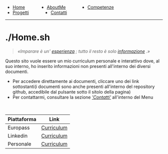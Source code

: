<!-- css -->

<style>
.link-menu {
    float: left;
    margin-right: 5em;
}
ul{
overflow: hidden;
}
img{
    width: 200;
    height: 200;
}
strong{
  color: #b5e853
}
</style>

<ul>
  <li class="link-menu">
    <a href="/">Home</a>
  </li>
  <li class="link-menu">
    <a href="/aboutme">AboutMe</a>
  </li>
  <li class="link-menu">
    <a href="/competenze">Competenze</a>
  </li>
  <li class="link-menu">
    <a href="/progetti">Progetti</a>
  </li>
  <li class="link-menu">
    <a href="/contatti">Contatti</a>
  </li>
</ul>

---

# ./Home.sh
> _«Imparare è un' [esperienza]() ; tutto il resto è solo [informazione]() .»_

Questo sito vuole essere un mio curriculum personale e interattivo dove, al suo interno, ho inserito informazioni non presenti all'interno dei diversi documenti.
  - Per accedere direttamente ai documenti, cliccare uno dei link sottostanti(i documenti sono anche presenti all'interno del repository github, accedibile dal pulsante sotto il sitolo della pagina)
  - Per contattarmi, consultare la sezione [_'Contatti'_](/contatti) all'interno del Menu

<br>

| Piattaforma | Link |
|-------------|------|
| Europass | [Curriculum](/) |
| Linkedin | [Curriculum](/) |
| Personale| [Curriculum](/) |
